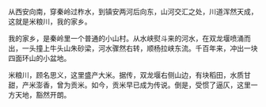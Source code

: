 从西安向南，穿秦岭过柞水，到镇安两河后向东，山河交汇之处，川道浑然天成，这就是米粮川，我的家乡。

我的家乡，是秦岭里一个普通的小山村。从水峡熨斗来的河水，在双龙堰喷涌而出，一头撞上牛头山朱砂梁，河水骤然右转，顺杨拉峡东流。千百年来，冲出一块四面环山的小盆地。

米粮川，顾名思义，这里盛产大米。据传，双龙堰右侧山边，有块稻田，水质甘甜，产米澎香，曾为贡米。如今，贡米早已成为传说。倒是，受惯了逼仄，这里一方天地，豁然开朗。






